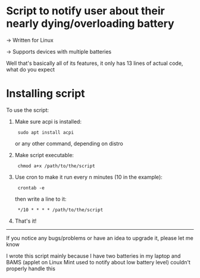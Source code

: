 # Script to notify user about their nearly dying/overloading battery
-> Written for Linux

-> Supports devices with multiple batteries

Well that's basically all of its features, it only has 13 lines of actual code, what do you expect

# Installing script
To use the script:

1. Make sure acpi is installed:

        sudo apt install acpi
   or any other command, depending on distro

2. Make script executable:

        chmod a+x /path/to/the/script

3. Use cron to make it run every n minutes (10 in the example):

        crontab -e

    then write a line to it:

        */10 * * * * /path/to/the/script


4. That's it!
---

If you notice any bugs/problems or have an idea to upgrade it, please let me know

I wrote this script mainly because I have two batteries in my laptop and BAMS (applet on Linux Mint used to notify about low battery level) couldn't properly handle this
